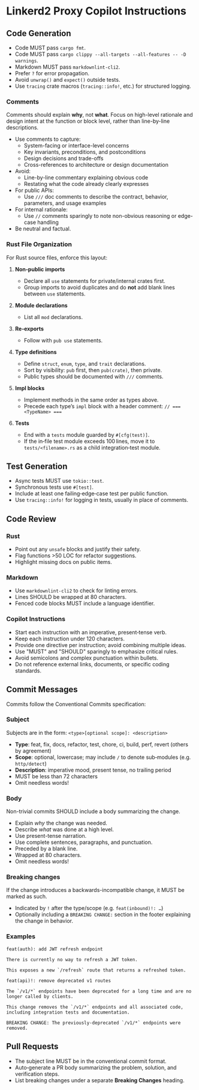 # Linkerd2 Proxy Copilot Instructions

## Code Generation

- Code MUST pass `cargo fmt`.
- Code MUST pass `cargo clippy --all-targets --all-features -- -D warnings`.
- Markdown MUST pass `markdownlint-cli2`.
- Prefer `?` for error propagation.
- Avoid `unwrap()` and `expect()` outside tests.
- Use `tracing` crate macros (`tracing::info!`, etc.) for structured logging.

### Comments

Comments should explain **why**, not **what**. Focus on high-level rationale and
design intent at the function or block level, rather than line-by-line
descriptions.

- Use comments to capture:
  - System-facing or interface-level concerns
  - Key invariants, preconditions, and postconditions
  - Design decisions and trade-offs
  - Cross-references to architecture or design documentation
- Avoid:
  - Line-by-line commentary explaining obvious code
  - Restating what the code already clearly expresses
- For public APIs:
  - Use `///` doc comments to describe the contract, behavior, parameters, and
    usage examples
- For internal rationale:
  - Use `//` comments sparingly to note non-obvious reasoning or edge-case
    handling
- Be neutral and factual.

### Rust File Organization

For Rust source files, enforce this layout:

1. **Non‑public imports**  
   - Declare all `use` statements for private/internal crates first.  
   - Group imports to avoid duplicates and do **not** add blank lines between
     `use` statements.

2. **Module declarations**  
   - List all `mod` declarations.

3. **Re‑exports**  
   - Follow with `pub use` statements.

4. **Type definitions**  
   - Define `struct`, `enum`, `type`, and `trait` declarations.  
   - Sort by visibility: `pub` first, then `pub(crate)`, then private.
   - Public types should be documented with `///` comments.

5. **Impl blocks**  
   - Implement methods in the same order as types above.  
   - Precede each type’s `impl` block with a header comment: `// === <TypeName> ===`

6. **Tests**  
   - End with a `tests` module guarded by `#[cfg(test)]`.
   - If the in‑file test module exceeds 100 lines, move it to
     `tests/<filename>.rs` as a child integration‑test module.

## Test Generation

- Async tests MUST use `tokio::test`.
- Synchronous tests use `#[test]`.
- Include at least one failing‑edge‑case test per public function.
- Use `tracing::info!` for logging in tests, usually in place of comments.

## Code Review

### Rust

- Point out any `unsafe` blocks and justify their safety.
- Flag functions >50 LOC for refactor suggestions.
- Highlight missing docs on public items.

### Markdown

- Use `markdownlint-cli2` to check for linting errors.
- Lines SHOULD be wrapped at 80 characters.
- Fenced code blocks MUST include a language identifier.

### Copilot Instructions

- Start each instruction with an imperative, present‑tense verb.
- Keep each instruction under 120 characters.
- Provide one directive per instruction; avoid combining multiple ideas.
- Use "MUST" and "SHOULD" sparingly to emphasize critical rules.
- Avoid semicolons and complex punctuation within bullets.
- Do not reference external links, documents, or specific coding standards.

## Commit Messages

Commits follow the Conventional Commits specification:

### Subject

Subjects are in the form: `<type>[optional scope]: <description>`

- **Type**: feat, fix, docs, refactor, test, chore, ci, build, perf, revert
  (others by agreement)
- **Scope**: optional, lowercase; may include `/` to denote sub‑modules (e.g.
  `http/detect`)
- **Description**: imperative mood, present tense, no trailing period
- MUST be less than 72 characters
- Omit needless words!

### Body

Non-trivial commits SHOULD include a body summarizing the change.

- Explain *why* the change was needed.  
- Describe *what* was done at a high level.
- Use present-tense narration.
- Use complete sentences, paragraphs, and punctuation.
- Preceded by a blank line.
- Wrapped at 80 characters.
- Omit needless words!

### Breaking changes

If the change introduces a backwards-incompatible change, it MUST be marked as
such.

- Indicated by `!` after the type/scope (e.g. `feat(inbound)!: …`)  
- Optionally including a `BREAKING CHANGE:` section in the footer explaining the
  change in behavior.

### Examples

```text
feat(auth): add JWT refresh endpoint

There is currently no way to refresh a JWT token.

This exposes a new `/refresh` route that returns a refreshed token.
```

```text
feat(api)!: remove deprecated v1 routes

The `/v1/*` endpoints have been deprecated for a long time and are no
longer called by clients.

This change removes the `/v1/*` endpoints and all associated code,
including integration tests and documentation.

BREAKING CHANGE: The previously-deprecated `/v1/*` endpoints were removed.
```

## Pull Requests

- The subject line MUST be in the conventional commit format.
- Auto‑generate a PR body summarizing the problem, solution, and verification steps.
- List breaking changes under a separate **Breaking Changes** heading.
